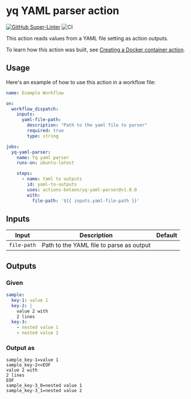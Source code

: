 # yq YAML parser action

[![GitHub Super-Linter](https://github.com/actions-betaon/yq-yaml-parser/actions/workflows/linter.yml/badge.svg)](https://github.com/super-linter/super-linter)
![CI](https://github.com/actions-betaon/yq-yaml-parser/actions/workflows/ci.yml/badge.svg)

This action reads values from a YAML file setting as action outputs.

To learn how this action was built, see [Creating a Docker container action](https://docs.github.com/en/actions/creating-actions/creating-a-docker-container-action).

## Usage

Here's an example of how to use this action in a workflow file:

```yaml
name: Example Workflow

on:
  workflow_dispatch:
    inputs:
      yaml-file-path:
        description: "Path to the yaml file to parser"
        required: true
        type: string

jobs:
  yq-yaml-parser:
    name: Yq yaml parser
    runs-on: ubuntu-latest

    steps:      
      - name: Yaml to outputs
        id: yaml-to-outputs
        uses: actions-betaon/yq-yaml-parser@v1.0.0
        with:
          file-path: '${{ inputs.yaml-file-path }}'
```

## Inputs

| Input       | Description                     | Default |
| ----------- | ------------------------------- | ----------- |
| `file-path` | Path to the YAML file to parse as output | |

## Outputs

### Given

```yaml
sample:  
  key-1: value 1
  key-2: |
    value 2 with
    2 lines
  key-3:
    - nested value 1
    - nested value 2
```

### Output as

```text
sample_key-1=value 1
sample_key-2<<EOF 
value 2 with
2 lines
EOF
sample_key-3_0=nested value 1
sample_key-3_1=nested value 2
```
